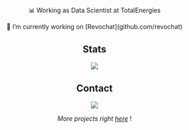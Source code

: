 <div align="center">
  </a>

## 
<p> 📊 Working as Data Scientist at TotalEnergies </p>
<p> 🔭 I’m currently working on [Revochat](github.com/revochat)</p>

## Stats
  
 <!-- its an option
<p align = "center">
  <img src = "https://github-readme-stats.vercel.app/api?username=Luxchar&show_icons=true&theme=dark&line_height=27&hide_border=true">
</p>
-->

<p align = "center">
  <img src="https://github-readme-streak-stats.herokuapp.com/?user=Luxchar&show_icons=true&locale=en&layout=compact&theme=dark&line_height=0&hide_border=true"/>
</p>
<!-- 
<p align = "center">
<img title="Statistics" src="https://github-readme-stats.vercel.app/api/top-langs/?username=Luxchar&layout=compact" width="40%" />
<img title="Statistics" src="https://github-readme-stats.vercel.app/api/wakatime?username=@Luxchar&compact=True" width="40%"/>
</p>
-->

## Contact

<a href="https://linkedin.com/in/luc-charlopeau"><img src="https://img.shields.io/badge/linkedin-%230077B5.svg?style=for-the-badge&logo=linkedin&logoColor=white"/></a>

_More projects right [here](https://github.com/Luxchar?tab=repositories)_ !
